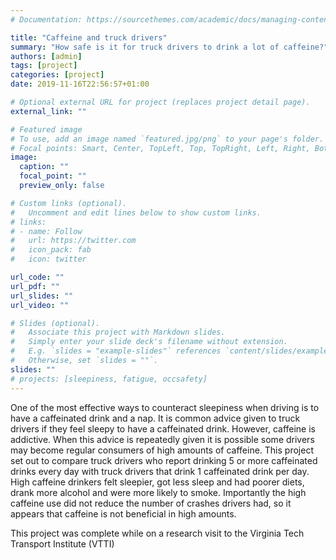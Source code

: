 ```yaml
---
# Documentation: https://sourcethemes.com/academic/docs/managing-content/

title: "Caffeine and truck drivers"
summary: "How safe is it for truck drivers to drink a lot of caffeine?"
authors: [admin]
tags: [project]
categories: [project]
date: 2019-11-16T22:56:57+01:00

# Optional external URL for project (replaces project detail page).
external_link: ""

# Featured image
# To use, add an image named `featured.jpg/png` to your page's folder.
# Focal points: Smart, Center, TopLeft, Top, TopRight, Left, Right, BottomLeft, Bottom, BottomRight.
image:
  caption: ""
  focal_point: ""
  preview_only: false

# Custom links (optional).
#   Uncomment and edit lines below to show custom links.
# links:
# - name: Follow
#   url: https://twitter.com
#   icon_pack: fab
#   icon: twitter

url_code: ""
url_pdf: ""
url_slides: ""
url_video: ""

# Slides (optional).
#   Associate this project with Markdown slides.
#   Simply enter your slide deck's filename without extension.
#   E.g. `slides = "example-slides"` references `content/slides/example-slides.md`.
#   Otherwise, set `slides = ""`.
slides: ""
# projects: [sleepiness, fatigue, occsafety]
---
```

One of the most effective ways to counteract sleepiness when driving is to have a caffeinated drink and a nap. It is common advice given to truck drivers if they feel sleepy to have a caffeinated drink. However, caffeine is addictive. When this advice is repeatedly given it is possible some drivers may become regular consumers of high amounts of caffeine. This project set out to compare truck drivers who report drinking 5 or more caffeinated drinks every day with truck drivers that drink 1 caffeinated drink per day. High caffeine drinkers felt sleepier, got less sleep and had poorer diets, drank more alcohol and were more likely to smoke. Importantly the high caffeine use did not reduce the number of crashes drivers had, so it appears that caffeine is not beneficial in high amounts. 

This project was complete while on a research visit to the Virginia Tech Transport Institute (VTTI)

